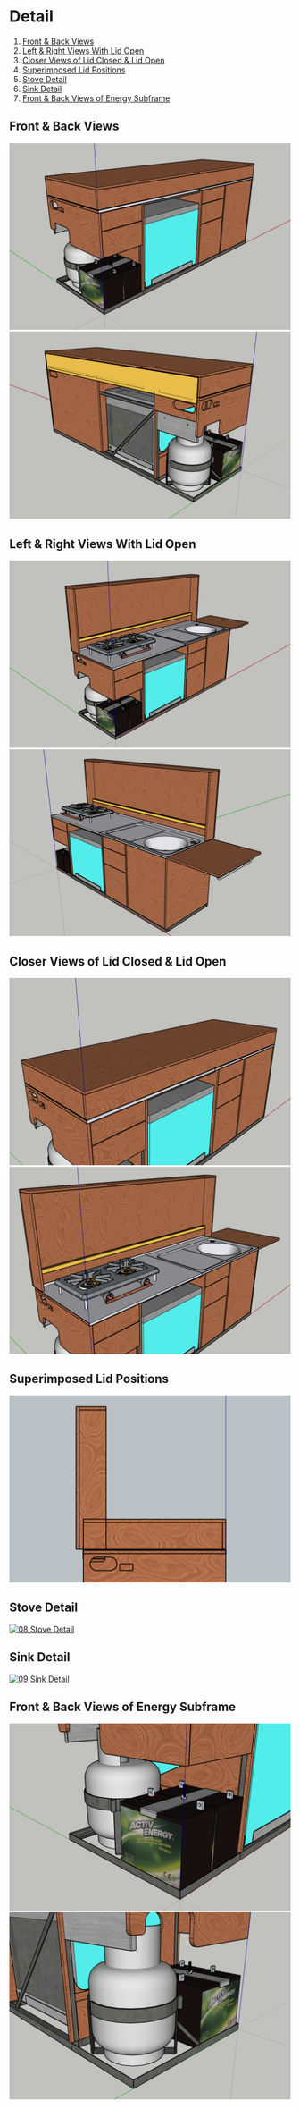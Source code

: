 # Detail

1. [Front & Back Views](#01)
2. [Left & Right Views With Lid Open](#02)
3. [Closer Views of Lid Closed & Lid Open](#03)
4. [Superimposed Lid Positions](#04)
5. [Stove Detail](#05)
6. [Sink Detail](#06)
7. [Front & Back Views of Energy Subframe](#07)

## <a id="01"></a> Front & Back Views

[![01 Front](Detail/01-Front.png)](Detail/01-Front.pdf "01 Front")
[![02 Back](Detail/02-Back.png)](Detail/02-Back.pdf "02 Back")

## <a id="02"></a> Left & Right Views With Lid Open

[![03 Open Left](Detail/03-Open-Left.png)](Detail/03-Open-Left.pdf "03 Open Left")
[![04 Open Right](Detail/04-Open-Right.png)](Detail/04-Open-Right.pdf "04 Open Right")

## <a id="03"></a> Closer Views of Lid Closed & Lid Open

[![05 Lid Closed](Detail/05-Lid-Closed.png)](Detail/05-Lid-Closed.pdf "05 Lid Closed")
[![06 Lid Open](Detail/06-Lid-Open.png)](Detail/06-Lid-Open.pdf "06 Lid Open")

## <a id="04"></a> Superimposed Lid Positions

[![07 Lid Positions](Detail/07-Lid-Positions.png)](Detail/07-Lid-Positions.pdf "07 Lid Positions")

## <a id="05"></a> Stove Detail

[![08 Stove Detail](Detail/08-Stove-Detail.png)](Detail/08-Stove-Detail.pdf "08 Stove Detail")

## <a id="06"></a> Sink Detail

[![09 Sink Detail](Detail/09-Sink-Detail.png)](Detail/09-Sink-Detail.pdf "09 Sink Detail")

## <a id="07"></a> Front & Back Views of Energy Subframe

[![10 Subframe Front](Detail/10-Subframe-Front.png)](Detail/10-Subframe-Front.pdf "10 Subframe Front")
[![11 Subframe Back](Detail/11-Subframe-Back.png)](Detail/11-Subframe-Back.pdf "11 Subframe Back")

